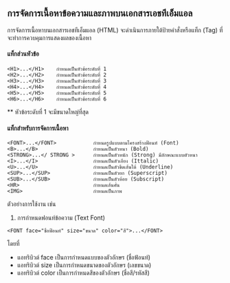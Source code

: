 ## การจัดการเนื้อหาข้อความและภาพบนเอกสารเอชทีเอ็มแอล
การจัดการเนื้อหาบนเอกสารเอชทีเอ็มแอล (HTML) จะดำเนินการภายใต้ป้ายคำสั่งหรือแท็ก (Tag) ที่จะทำการควบคุมการแสดงผลของเนื้อหา

#### แท็กส่วนหัวข้อ
```
<H1>...</H1>	กำหนดเป็นหัวข้อระดับที่ 1
<H2>...</H2>	กำหนดเป็นหัวข้อระดับที่ 2
<H3>...</H3>	กำหนดเป็นหัวข้อระดับที่ 3
<H4>...</H4>	กำหนดเป็นหัวข้อระดับที่ 4
<H5>...</H5>	กำหนดเป็นหัวข้อระดับที่ 5
<H6>...</H6>	กำหนดเป็นหัวข้อระดับที่ 6
```
** หัวข้อระดับที่ 1 จะมีขนาดใหญ่ที่สุด

#### แท็กสำหรับการจัดการเนื้อหา
```
<FONT>...</FONT>	        กำหนดรูปแบบตามโครงสร้างฟ้อนท์ (Font)
<B>...</B>	                กำหนดเป็นตัวหนา (Bold)
<STRONG>...</ STRONG >	    กำหนดเป็นตัวหนัก (Strong) มีลักษณะแบบตัวหนา
<I>...</I>	                กำหนดเป็นตัวเอียง (Ittalic)
<U>...</U>	                กำหนดเป็นตัวขีดเส้นใต้ (Underline)
<SUP>...</SUP>	            กำหนดเป็นตัวยก (Superscript)
<SUB>...</SUB>	            กำหนดเป็นตัวห้อย (Subscript)
<HR>	                    กำหนดเส้นคั่น
<IMG>	                    กำหนดเป็นภาพ
```

ตัวอย่างการใช้งาน เช่น 

1. การกำหนดฟอนท์ข้อความ (Text Font)
```
<FONT face="ชื่อฟ้อนท์" size="ขนาด" color="สี">...</FONT>
```
โดยที่
* แอทริบิวต์  face เป็นการกำหนดแบบของตัวอักษร (ชื่อฟ้อนท์)
* แอทริบิวต์  size เป็นการกำหนดขนาดของตัวอักษร (เลขขนาด)
* แอทริบิวต์  color เป็นการกำหนดสีของตัวอักษร (ชื่อสี/รหัสสี)


